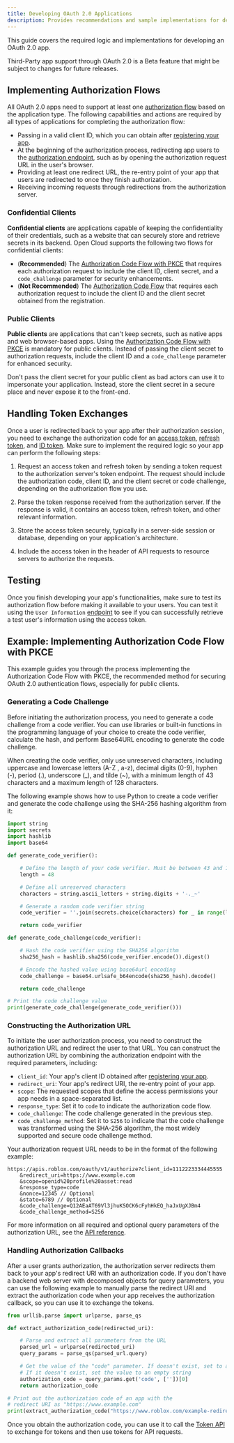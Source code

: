 ```yaml
---
title: Developing OAuth 2.0 Applications
description: Provides recommendations and sample implementations for developing an OAuth 2.0 app.
---
```


This guide covers the required logic and implementations for developing an OAuth 2.0 app.

<Alert severity="warning">
Third-Party app support through OAuth 2.0 is a Beta feature that might be subject to changes for future releases.
</Alert>

## Implementing Authorization Flows

All OAuth 2.0 apps need to support at least one [authorization flow](../../cloud/open-cloud/oauth2-overview.md#authorization-flows) based on the application type. The following capabilities and actions are required by all types of applications for completing the authorization flow:

- Passing in a valid client ID, which you can obtain after [registering your app](../../cloud/open-cloud/app-registration.md#registering-an-app).
- At the beginning of the authorization process, redirecting app users to the [authorization endpoint](../../reference/cloud/oauth2/authorization-flow.md), such as by opening the authorization request URL in the user's browser.
- Providing at least one redirect URL, the re-entry point of your app that users are redirected to once they finish authorization.
- Receiving incoming requests through redirections from the authorization server.

### Confidential Clients

**Confidential clients** are applications capable of keeping the confidentiality of their credentials, such as a website that can securely store and retrieve secrets in its backend. Open Cloud supports the following two flows for confidential clients:

- (**Recommended**) The [Authorization Code Flow with PKCE](../../cloud/open-cloud/oauth2-overview.md#authorization-code-flow-with-pkce) that requires each authorization request to include the client ID, client secret, and a `code_challenge` parameter for security enhancements.
- (**Not Recommended**) The [Authorization Code Flow](../../cloud/open-cloud/oauth2-overview.md#authorization-code-flow) that requires each authorization request to include the client ID and the client secret obtained from the registration.

### Public Clients

**Public clients** are applications that can't keep secrets, such as native apps and web browser-based apps. Using the [Authorization Code Flow with PKCE](../../cloud/open-cloud/oauth2-overview.md#authorization-code-flow-with-pkce) is mandatory for public clients. Instead of passing the client secret to authorization requests, include the client ID and a `code_challenge` parameter for enhanced security.

<Alert severity="warning">
Don't pass the client secret for your public client as bad actors can use it to impersonate your application. Instead, store the client secret in a secure place and never expose it to the front-end.
</Alert>

## Handling Token Exchanges

Once a user is redirected back to your app after their authorization session, you need to exchange the authorization code for an [access token](../../cloud/open-cloud/oauth2-overview.md#access-token), [refresh token](../../cloud/open-cloud/oauth2-overview.md#refresh-token), and [ID token](../../cloud/open-cloud/oauth2-overview.md#id-token). Make sure to implement the required logic so your app can perform the following steps:

1. Request an access token and refresh token by sending a token request to the authorization server's token endpoint. The request should include the authorization code, client ID, and the client secret or code challenge, depending on the authorization flow you use.

1. Parse the token response received from the authorization server. If the response is valid, it contains an access token, refresh token, and other relevant information.

1. Store the access token securely, typically in a server-side session or database, depending on your application's architecture.

1. Include the access token in the header of API requests to resource servers to authorize the requests.

## Testing

Once you finish developing your app's functionalities, make sure to test its authorization flow before making it available to your users. You can test it using the `User Information` [endpoint](../../reference/cloud/oauth2/user-information.md) to see if you can successfully retrieve a test user's information using the access token.

## Example: Implementing Authorization Code Flow with PKCE

This example guides you through the process implementing the Authorization Code Flow with PKCE, the recommended method for securing OAuth 2.0 authentication flows, especially for public clients.

### Generating a Code Challenge

Before initiating the authorization process, you need to generate a code challenge from a code verifier. You can use libraries or built-in functions in the programming language of your choice to create the code verifier, calculate the hash, and perform Base64URL encoding to generate the code challenge.

When creating the code verifier, only use unreserved characters, including uppercase and lowercase letters (A-Z , a-z), decimal digits (0-9), hyphen (-), period (.), underscore (\_), and tilde (~), with a minimum length of 43 characters and a maximum length of 128 characters.

The following example shows how to use Python to create a code verifier and generate the code challenge using the SHA-256 hashing algorithm from it:

```python title="Generate Code Challenge"
import string
import secrets
import hashlib
import base64

def generate_code_verifier():

    # Define the length of your code verifier. Must be between 43 and 128
    length = 48

    # Define all unreserved characters
    characters = string.ascii_letters + string.digits + '-._~'

    # Generate a random code verifier string
    code_verifier = ''.join(secrets.choice(characters) for _ in range(length))

    return code_verifier

def generate_code_challenge(code_verifier):

    # Hash the code verifier using the SHA256 algorithm
    sha256_hash = hashlib.sha256(code_verifier.encode()).digest()

    # Encode the hashed value using base64url encoding
    code_challenge = base64.urlsafe_b64encode(sha256_hash).decode()

    return code_challenge

# Print the code challenge value
print(generate_code_challenge(generate_code_verifier()))
```

### Constructing the Authorization URL

To initiate the user authorization process, you need to construct the authorization URL and redirect the user to that URL. You can construct the authorization URL by combining the authorization endpoint with the required parameters, including:

- `client_id`: Your app's client ID obtained after [registering your app](../../cloud/open-cloud/app-registration.md).
- `redirect_uri`: Your app's redirect URI, the re-entry point of your app.
- `scope`: The requested scopes that define the access permissions your app needs in a space-separated list.
- `response_type`: Set it to `code` to indicate the authorization code flow.
- `code_challenge`: The code challenge generated in the previous step.
- `code_challenge_method`: Set it to `S256` to indicate that the code challenge was transformed using the SHA-256 algorithm, the most widely supported and secure code challenge method.

Your authorization request URL needs to be in the format of the following example:

```plain title="Example PKCE Authorization URL"
https://apis.roblox.com/oauth/v1/authorize?client_id=1112223334445555
    &redirect_uri=https://www.example.com
    &scope=openid%20profile%20asset:read
    &response_type=code
    &nonce=12345 // Optional
    &state=6789 // Optional
    &code_challenge=Q12AEaAT69Vl3jhuKSOCK6cFyhHkEQ_haJxUgXJBm4
    &code_challenge_method=S256
```

For more information on all required and optional query parameters of the authorization URL, see the [API reference](../../reference/cloud/oauth2/authorization-flow.md).

### Handling Authorization Callbacks

After a user grants authorization, the authorization server redirects them back to your app's redirect URI with an authorization code. If you don't have a backend web server with decomposed objects for query parameters, you can use the following example to manually parse the redirect URI and extract the authorization code when your app receives the authorization callback, so you can use it to exchange the tokens.

```python title="Extract Authorization Code"
from urllib.parse import urlparse, parse_qs

def extract_authorization_code(redirected_uri):

    # Parse and extract all parameters from the URL
    parsed_url = urlparse(redirected_uri)
    query_params = parse_qs(parsed_url.query)

    # Get the value of the "code" parameter. If doesn't exist, set to an
    # If it doesn't exist, set the value to an empty string
    authorization_code = query_params.get('code', [''])[0]
    return authorization_code

# Print out the authorization code of an app with the
# redirect URI as "https://www.example.com"
print(extract_authorization_code("https://www.roblox.com/example-redirect?code=hfa87439baj"))
```

Once you obtain the authorization code, you can use it to call the [Token API](../../reference/cloud/oauth2/tokens.md) to exchange for tokens and then use tokens for API requests.

